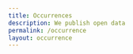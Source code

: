 ```yaml
---
title: Occurrences
description: We publish open data
permalink: /occurrence
layout: occurrence
---
```

